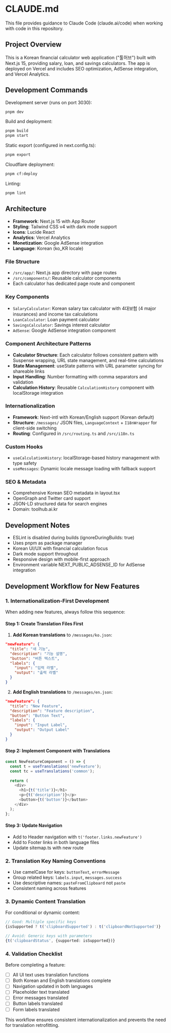 # CLAUDE.md

This file provides guidance to Claude Code (claude.ai/code) when working with code in this repository.

## Project Overview

This is a Korean financial calculator web application ("툴허브") built with Next.js 15, providing salary, loan, and savings calculators. The app is deployed on Vercel and includes SEO optimization, AdSense integration, and Vercel Analytics.

## Development Commands

Development server (runs on port 3030):
```bash
pnpm dev
```

Build and deployment:
```bash
pnpm build
pnpm start
```

Static export (configured in next.config.ts):
```bash
pnpm export
```

Cloudflare deployment:
```bash
pnpm cf:deploy
```

Linting:
```bash
pnpm lint
```

## Architecture

- **Framework**: Next.js 15 with App Router
- **Styling**: Tailwind CSS v4 with dark mode support
- **Icons**: Lucide React
- **Analytics**: Vercel Analytics
- **Monetization**: Google AdSense integration
- **Language**: Korean (ko_KR locale)

### File Structure
- `/src/app/`: Next.js app directory with page routes
- `/src/components/`: Reusable calculator components
- Each calculator has dedicated page route and component

### Key Components
- `SalaryCalculator`: Korean salary tax calculator with 4대보험 (4 major insurances) and income tax calculations
- `LoanCalculator`: Loan payment calculator
- `SavingsCalculator`: Savings interest calculator
- `AdSense`: Google AdSense integration component

### Component Architecture Patterns
- **Calculator Structure**: Each calculator follows consistent pattern with Suspense wrapping, URL state management, and real-time calculations
- **State Management**: useState patterns with URL parameter syncing for shareable links
- **Input Handling**: Number formatting with comma separators and validation
- **Calculation History**: Reusable `CalculationHistory` component with localStorage integration

### Internationalization
- **Framework**: Next-intl with Korean/English support (Korean default)
- **Structure**: `/messages/` JSON files, `LanguageContext` + `I18nWrapper` for client-side switching
- **Routing**: Configured in `/src/routing.ts` and `/src/i18n.ts`

### Custom Hooks
- `useCalculationHistory`: localStorage-based history management with type safety
- `useMessages`: Dynamic locale message loading with fallback support

### SEO & Metadata
- Comprehensive Korean SEO metadata in layout.tsx
- OpenGraph and Twitter card support
- JSON-LD structured data for search engines
- Domain: toolhub.ai.kr

## Development Notes

- ESLint is disabled during builds (ignoreDuringBuilds: true)
- Uses pnpm as package manager
- Korean UI/UX with financial calculation focus
- Dark mode support throughout
- Responsive design with mobile-first approach
- Environment variable NEXT_PUBLIC_ADSENSE_ID for AdSense integration

## Development Workflow for New Features

### 1. Internationalization-First Development
When adding new features, always follow this sequence:

#### Step 1: Create Translation Files First
1. **Add Korean translations** to `/messages/ko.json`:
```json
"newFeature": {
  "title": "새 기능",
  "description": "기능 설명",
  "button": "버튼 텍스트",
  "labels": {
    "input": "입력 라벨",
    "output": "출력 라벨"
  }
}
```

2. **Add English translations** to `/messages/en.json`:
```json
"newFeature": {
  "title": "New Feature",
  "description": "Feature description", 
  "button": "Button Text",
  "labels": {
    "input": "Input Label",
    "output": "Output Label"
  }
}
```

#### Step 2: Implement Component with Translations
```typescript
const NewFeatureComponent = () => {
  const t = useTranslations('newFeature');
  const tc = useTranslations('common');
  
  return (
    <div>
      <h1>{t('title')}</h1>
      <p>{t('description')}</p>
      <button>{t('button')}</button>
    </div>
  );
};
```

#### Step 3: Update Navigation
- Add to Header navigation with `t('footer.links.newFeature')`
- Add to Footer links in both language files
- Update sitemap.ts with new route

### 2. Translation Key Naming Conventions
- Use camelCase for keys: `buttonText`, `errorMessage`
- Group related keys: `labels.input`, `messages.success`
- Use descriptive names: `pasteFromClipboard` not `paste`
- Consistent naming across features

### 3. Dynamic Content Translation
For conditional or dynamic content:
```typescript
// Good: Multiple specific keys
{isSupported ? t('clipboardSupported') : t('clipboardNotSupported')}

// Avoid: Generic keys with parameters
{t('clipboardStatus', {supported: isSupported})}
```

### 4. Validation Checklist
Before completing a feature:
- [ ] All UI text uses translation functions
- [ ] Both Korean and English translations complete
- [ ] Navigation updated in both languages
- [ ] Placeholder text translated
- [ ] Error messages translated
- [ ] Button labels translated
- [ ] Form labels translated

This workflow ensures consistent internationalization and prevents the need for translation retrofitting.